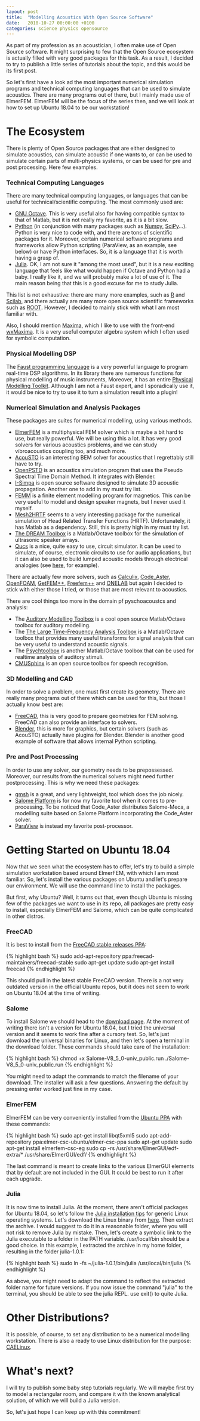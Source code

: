 ```yaml
---
layout: post
title:  "Modelling Acoustics With Open Source Software"
date:   2018-10-27 00:00:00 +0100
categories: science physics opensource
---
```


As part of my profession as an acoustician, I often make use of Open Source software. It might surprising to few that the Open Source ecosystem is actually filled with very good packages for this task. As a result, I decided to try to publish a little series of tutorials about the topic, and this would be its first post.

So let's first have a look ad the most important numerical simulation programs and technical computing languages that can be used to simulate acoustics. There are many programs out of there, but I mainly made use of ElmerFEM. ElmerFEM will be the focus of the series then, and we will look at how to set up Ubuntu 18.04 to be our workstation!

<h1>The Ecosystem</h1>
There is plenty of Open Source packages that are either designed to simulate acoustics, can simulate acoustic if one wants to, or can be used to simulate certain parts of multi-physics systems, or can be used for pre and post processing. Here few examples.
<h3>Technical Computing Languages</h3>
There are many technical computing languages, or languages that can be useful for technical/scientific computing. The most commonly used are:
<ul>
	<li><a href="https://www.gnu.org/software/octave/" target="_blank" rel="noopener">GNU Octave</a>. This is very useful also for having compatible syntax to that of Matlab, but it is not really my favorite, as it is a bit slow.</li>
	<li><a href="https://www.python.org/" target="_blank" rel="noopener">Python</a> (in conjunction with many packages such as  <a href="http://www.numpy.org/" target="_blank" rel="noopener">Numpy,</a> <a href="https://www.scipy.org/" target="_blank" rel="noopener">SciPy</a>...). Python is very nice to code with, and there are tons of scientific packages for it. Moreover, certain numerical software programs and frameworks allow Python scripting (ParaView, as an example, see below) or have Python interfaces. So, it is a language that it is worth having a grasp of.</li>
	<li><a href="https://julialang.org/" target="_blank" rel="noopener">Julia</a>. OK, I am not sure it "among the most used", but it is a new exciting language that feels like what would happen if Octave and Python had a baby. I really like it, and we will probably make a lot of use of it. The main reason being that this is a good excuse for me to study Julia.</li>
</ul>
This list is not exhaustive: there are many more examples, such as <a href="https://www.r-project.org/" target="_blank" rel="noopener">R</a> and <a href="http://www.scilab.org/" target="_blank" rel="noopener">Scilab</a>, and there actually are many more open source scientific frameworks such as <a href="https://root.cern.ch/" target="_blank" rel="noopener">ROOT</a>. However, I decided to mainly stick with what I am most familiar with.

Also, I should mention <a href="http://maxima.sourceforge.net/" target="_blank" rel="noopener">Maxima</a>, which I like to use with the front-end <a href="https://wxmaxima-developers.github.io/wxmaxima/" target="_blank" rel="noopener">wxMaxima</a>. It is a very useful computer algebra system which I often used for symbolic computation.
<h3>Physical Modelling DSP</h3>
The <a href="https://faust.grame.fr/" target="_blank" rel="noopener">Faust programming language</a> is a very powerful language to program real-time DSP algorithms. In its library there are numerous functions for physical modelling of music instruments, Moreover, it has an entire <a href="https://ccrma.stanford.edu/~rmichon/pmFaust/" target="_blank" rel="noopener">Physical Modelling Toolkit</a>. Although I am not a Faust expert, and I sporadically use it, it would be nice to try to use it to turn a simulation result into a plugin!
<h3>Numerical Simulation and Analysis Packages</h3>
These packages are suites for numerical modelling, using various methods.
<ul>
	<li><a href="https://www.csc.fi/web/elmer" target="_blank" rel="noopener">ElmerFEM</a> is a multiphysical FEM solver which is maybe a bit hard to use, but really powerful. We will be using this a lot. It has very good solvers for various acoustics problems, and we can study vibroacoustics coupling too, and much more.</li>
	<li><a href="http://acousto.sourceforge.net/" target="_blank" rel="noopener">AcouSTO</a> is an interesting BEM solver for acoustics that I regrettably still have to try.</li>
	<li><a href="http://www.openpstd.org/index.html" target="_blank" rel="noopener">OpenPSTD</a> is an acoustics simulation program that uses the Pseudo Spectral Time Domain Method. It integrates with Blender.</li>
	<li><a href="http://i-simpa.ifsttar.fr/" target="_blank" rel="noopener">I-Simpa</a> is open source software designed to simulate 3D acoustic propagation. Another one to add in my must try list.</li>
	<li><a href="http://www.femm.info/wiki/HomePage" target="_blank" rel="noopener">FEMM</a> is a finite element modelling program for magnetics. This can be very useful to model and design speaker magnets, but I never used it myself.</li>
	<li><a href="http://mesh2hrtf.sourceforge.net/" target="_blank" rel="noopener">Mesh2HRTF</a> seems to a very interesting package for the numerical simulation of Head Related Transfer Functions (HRTF). Unfortunately, it has Matlab as a dependency. Still, this is pretty high in my must try list.</li>
	<li><a href="http://www.signal.uu.se/Toolbox/dream/" target="_blank" rel="noopener">The DREAM Toolbox</a> is a Matlab/Octave toolbox for the simulation of ultrasonic speaker arrays.</li>
	<li><a href="http://qucs.sourceforge.net/" target="_blank" rel="noopener">Qucs</a> is a nice, quite easy to use, circuit simulator. It can be used to simulate, of course, electronic circuits to use for audio applications, but it can also be used to build lumped acoustic models through electrical analogies (see <a href="https://en.wikibooks.org/wiki/Engineering_Acoustics/Electro-Mechanical_Analogies" target="_blank" rel="noopener">here</a>, for example).</li>
</ul>
There are actually few more solvers, such as <a href="http://www.calculix.de/" target="_blank" rel="noopener">Calculix</a>, <a href="https://code-aster.org/spip.php?rubrique2" target="_blank" rel="noopener">Code_Aster</a>, <a href="https://openfoam.org/" target="_blank" rel="noopener">OpenFOAM</a>, <a href="http://getfem.org/" target="_blank" rel="noopener">GetFEM++</a>, <a href="http://www.freefem.org/" target="_blank" rel="noopener">Freefem++</a> and <a href="http://onelab.info/" target="_blank" rel="noopener">ONELAB</a> but again I decided to stick with either those I tried, or those that are most relevant to acoustics.

There are cool things too more in the domain pf pyschoacoustcs and analysis:
<ul>
	<li>The <a href="http://amtoolbox.sourceforge.net/" target="_blank" rel="noopener">Auditory Modelling Toolbox</a> is a cool open source Matlab/Octave toolbox for auditory modelling.</li>
	<li>The <a href="http://ltfat.github.io/" target="_blank" rel="noopener">The Large Time-Frequency Analysis Toolbox</a> is a Matlab/Octave toolbox that provides many useful transforms for signal analysis that can be very useful to understand acoustic signals.</li>
	<li>The <a href="http://psychtoolbox.org/" target="_blank" rel="noopener">Psychtoolbox</a> is another Matlab/Octave toolbox that can be used for realtime analysis of auditory stimuli.</li>
	<li><a href="https://cmusphinx.github.io" target="_blank" rel="noopener">CMUSphinx</a> is an open source toolbox for speech recognition.</li>
</ul>
<h3>3D Modelling and CAD</h3>
In order to solve a problem, one must first create its geometry. There are really many programs out of there which can be used for this, but those I actually know best are:
<ul>
	<li><a href="https://www.freecadweb.org/" target="_blank" rel="noopener">FreeCAD</a>, this is very good to prepare geometries for FEM solving. FreeCAD can also provide an interface to solvers.</li>
	<li><a href="https://www.blender.org/" target="_blank" rel="noopener">Blender</a>, this is more for graphics, but certain solvers (such as AcouSTO) actually have plugins for Blender. Blender is another good example of software that allows internal Python scripting.</li>
</ul>
<h3>Pre and Post Processing</h3>
In order to use any solver, our geometry needs to be prepossessed. Moreover, our results from the numerical solvers might need further postprocessing. This is why we need these packages:
<ul>
	<li><a href="http://gmsh.info/" target="_blank" rel="noopener">gmsh</a> is a great, and very lightweight, tool which does the job nicely.</li>
	<li><a href="http://www.salome-platform.org/" target="_blank" rel="noopener">Salome Platform</a> is for now my favorite tool when it comes to pre-processing. To be noticed that Code_Aster distributes Salome-Meca, a modelling suite based on Salome Platform incorporating the Code_Aster solver.</li>
	<li><a href="https://www.paraview.org/" target="_blank" rel="noopener">ParaView</a> is instead my favorite post-processor.</li>
</ul>
<h1>Getting Started on Ubuntu 18.04</h1>
Now that we seen what the ecosystem has to offer, let's try to build a simple simulation workstation based around ElmerFEM, with which I am most familiar. So, let's install the various packages on Ubuntu and let's prepare our environment. We will use the command line to install the packages.

But first, why Ubuntu? Well, it turns out that, even though Ubuntu is missing few of the packages we want to use in its repo, all packages are pretty easy to install, especially ElmerFEM and Salome, which can be quite complicated in other distros.
<h3>FreeCAD</h3>
It is best to install from the <a href="https://launchpad.net/~freecad-maintainers/+archive/ubuntu/freecad-stable" target="_blank" rel="noopener">FreeCAD stable releases PPA</a>:

{% highlight bash %}
sudo add-apt-repository ppa:freecad-maintainers/freecad-stable
sudo apt-get update
sudo apt-get install freecad
{% endhighlight %}

This should pull in the latest stable FreeCAD version. There is a not very outdated version in the official Ubuntu repos, but it does not seem to work on Ubuntu 18.04 at the time of writing.
<h3>Salome</h3>
To install Salome we should head to the <a href="http://www.salome-platform.org/downloads/current-version" target="_blank" rel="noopener">download page</a>. At the moment of writing there isn't a version for Ubuntu 18.04, but I tried the universal version and it seems to work fine after a cursory test. So, let's just download the universal binaries for Linux, and then let's open a terminal in the download folder. These commands should take care of the installation:

{% highlight bash %}
chmod +x Salome-V8_5_0-univ_public.run
./Salome-V8_5_0-univ_public.run
{% endhighlight %}

You might need to adapt the commands to match the filename of your download. The installer will ask a few questions. Answering the default by pressing enter worked just fine in my case.
<h3>ElmerFEM</h3>
ElmerFEM can be very conveniently installed from the <a href="https://launchpad.net/~elmer-csc-ubuntu/+archive/ubuntu/elmer-csc-ppa" target="_blank" rel="noopener">Ubuntu PPA</a> with these commands:

{% highlight bash %}
sudo apt-get install libqt5xml5
sudo apt-add-repository ppa:elmer-csc-ubuntu/elmer-csc-ppa
sudo apt-get update
sudo apt-get install elmerfem-csc-eg
sudo cp -rs /usr/share/ElmerGUI/edf-extra/* /usr/share/ElmerGUI/edf/
{% endhighlight %}

The last command is meant to create links to the various ElmerGUI elements that by default are not included in the GUI. It could be best to run it after each upgrade.
<h3>Julia</h3>
It is now time to install Julia. At the moment, there aren't official packages for Ubuntu 18.04, so let's follow the <a href="https://julialang.org/downloads/platform.html" target="_blank" rel="noopener">Julia installation tips</a> for generic Linux operating systems. Let's download the Linux binary from <a href="https://julialang.org/downloads/" target="_blank" rel="noopener">here</a>. Then extract the archive. I would suggest to do it in a reasonable folder, where you will not risk to remove Julia by mistake. Then, let's create a symbolic link to the Julia executable to a folder in the PATH variable. /usr/local/bin should be a good choice. In this example, I extracted the archive in my home folder, resulting in the folder julia-1.0.1:

{% highlight bash %}
sudo ln -fs ~/julia-1.0.1/bin/julia /usr/local/bin/julia
{% endhighlight %}

As above, you might need to adapt the command to reflect the extracted folder name for future versions. If you now issue the command "julia" to the terminal, you should be able to see the julia REPL. use exit() to quite Julia.
<h1>Other Distributions?</h1>
It is possible, of course, to set any distribution to be a numerical modelling workstation. There is also a ready to use Linux distribution for the purpose: <a href="https://caelinux.com/CMS3/" target="_blank" rel="noopener">CAELinux</a>.
<h1>What's next?</h1>
I will try to publish some baby step tutorials regularly. We will maybe first try to model a rectangular room, and compare it with the known analytical solution, of which we will build a Julia version.

So, let's just hope I can keep up with this commitment!
